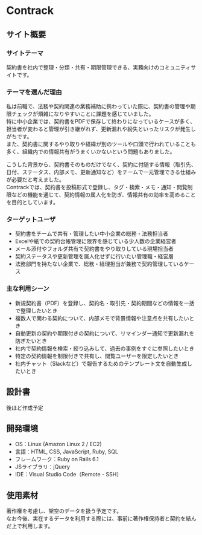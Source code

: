 # Contrack

## サイト概要

### サイトテーマ

契約書を社内で整理・分類・共有・期限管理できる、実務向けのコミュニティサイトです。

### テーマを選んだ理由

私は前職で、法務や契約関連の業務補助に携わっていた際に、契約書の管理や期限チェックが煩雑になりやすいことに課題を感じていました。  
特に中小企業では、契約書をPDFで保存して終わりになっているケースが多く、担当者が変わると管理が引き継がれず、更新漏れや紛失といったリスクが発生しがちです。  
また、契約書に関するやり取りや経緯が別のツールや口頭で行われていることも多く、組織内での情報共有がうまくいかないという問題もありました。

こうした背景から、契約書そのものだけでなく、契約に付随する情報（取引先、日付、ステータス、内部メモ、更新通知など）をチームで一元管理できる仕組みが必要だと考えました。  
Contrackでは、契約書を投稿形式で登録し、タグ・検索・メモ・通知・閲覧制限などの機能を通じて、契約情報の属人化を防ぎ、情報共有の効率を高めることを目的としています。

### ターゲットユーザ

- 契約書をチームで共有・管理したい中小企業の総務・法務担当者  
- Excelや紙での契約台帳管理に限界を感じている少人数の企業経営者  
- メール添付やフォルダ共有で契約書をやり取りしている現場担当者  
- 契約ステータスや更新管理を属人化せずに行いたい管理職・経営層  
- 法務部門を持たない企業で、総務・経理担当が兼務で契約管理しているケース

### 主な利用シーン

- 新規契約書（PDF）を登録し、契約名・取引先・契約期間などの情報を一括で整理したいとき  
- 複数人で関わる契約について、内部メモで背景情報や注意点を共有したいとき  
- 自動更新の契約や期限付きの契約について、リマインダー通知で更新漏れを防ぎたいとき  
- 社内で契約情報を検索・絞り込みして、過去の事例をすぐに参照したいとき  
- 特定の契約情報を制限付きで共有し、閲覧ユーザーを限定したいとき  
- 社内チャット（Slackなど）で報告するためのテンプレート文を自動生成したいとき

## 設計書

後ほど作成予定

## 開発環境

- OS：Linux (Amazon Linux 2 / EC2)  
- 言語：HTML, CSS, JavaScript, Ruby, SQL  
- フレームワーク：Ruby on Rails 6.1  
- JSライブラリ：jQuery  
- IDE：Visual Studio Code（Remote - SSH）

## 使用素材

著作権を考慮し、架空のデータを扱う予定です。  
なお今後、実在するデータを利用する際には、事前に著作権保持者と契約を結んだ上で利用します。
